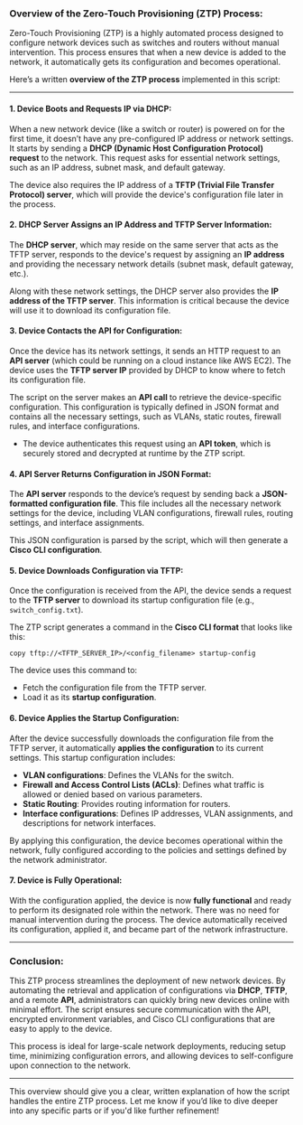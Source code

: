 ### Overview of the Zero-Touch Provisioning (ZTP) Process:

Zero-Touch Provisioning (ZTP) is a highly automated process designed to configure network devices such as switches and routers without manual intervention. This process ensures that when a new device is added to the network, it automatically gets its configuration and becomes operational.

Here’s a written **overview of the ZTP process** implemented in this script:

---

#### 1. **Device Boots and Requests IP via DHCP**:
When a new network device (like a switch or router) is powered on for the first time, it doesn’t have any pre-configured IP address or network settings. It starts by sending a **DHCP (Dynamic Host Configuration Protocol) request** to the network. This request asks for essential network settings, such as an IP address, subnet mask, and default gateway.

The device also requires the IP address of a **TFTP (Trivial File Transfer Protocol) server**, which will provide the device's configuration file later in the process.

#### 2. **DHCP Server Assigns an IP Address and TFTP Server Information**:
The **DHCP server**, which may reside on the same server that acts as the TFTP server, responds to the device's request by assigning an **IP address** and providing the necessary network details (subnet mask, default gateway, etc.).

Along with these network settings, the DHCP server also provides the **IP address of the TFTP server**. This information is critical because the device will use it to download its configuration file.

#### 3. **Device Contacts the API for Configuration**:
Once the device has its network settings, it sends an HTTP request to an **API server** (which could be running on a cloud instance like AWS EC2). The device uses the **TFTP server IP** provided by DHCP to know where to fetch its configuration file.

The script on the server makes an **API call** to retrieve the device-specific configuration. This configuration is typically defined in JSON format and contains all the necessary settings, such as VLANs, static routes, firewall rules, and interface configurations.

- The device authenticates this request using an **API token**, which is securely stored and decrypted at runtime by the ZTP script.

#### 4. **API Server Returns Configuration in JSON Format**:
The **API server** responds to the device’s request by sending back a **JSON-formatted configuration file**. This file includes all the necessary network settings for the device, including VLAN configurations, firewall rules, routing settings, and interface assignments.

This JSON configuration is parsed by the script, which will then generate a **Cisco CLI configuration**.

#### 5. **Device Downloads Configuration via TFTP**:
Once the configuration is received from the API, the device sends a request to the **TFTP server** to download its startup configuration file (e.g., `switch_config.txt`). 

The ZTP script generates a command in the **Cisco CLI format** that looks like this:
```plaintext
copy tftp://<TFTP_SERVER_IP>/<config_filename> startup-config
```

The device uses this command to:
- Fetch the configuration file from the TFTP server.
- Load it as its **startup configuration**.

#### 6. **Device Applies the Startup Configuration**:
After the device successfully downloads the configuration file from the TFTP server, it automatically **applies the configuration** to its current settings. This startup configuration includes:
- **VLAN configurations**: Defines the VLANs for the switch.
- **Firewall and Access Control Lists (ACLs)**: Defines what traffic is allowed or denied based on various parameters.
- **Static Routing**: Provides routing information for routers.
- **Interface configurations**: Defines IP addresses, VLAN assignments, and descriptions for network interfaces.

By applying this configuration, the device becomes operational within the network, fully configured according to the policies and settings defined by the network administrator.

#### 7. **Device is Fully Operational**:
With the configuration applied, the device is now **fully functional** and ready to perform its designated role within the network. There was no need for manual intervention during the process. The device automatically received its configuration, applied it, and became part of the network infrastructure.

---

### Conclusion:
This ZTP process streamlines the deployment of new network devices. By automating the retrieval and application of configurations via **DHCP**, **TFTP**, and a remote **API**, administrators can quickly bring new devices online with minimal effort. The script ensures secure communication with the API, encrypted environment variables, and Cisco CLI configurations that are easy to apply to the device.

This process is ideal for large-scale network deployments, reducing setup time, minimizing configuration errors, and allowing devices to self-configure upon connection to the network.

---

This overview should give you a clear, written explanation of how the script handles the entire ZTP process. Let me know if you’d like to dive deeper into any specific parts or if you'd like further refinement!
